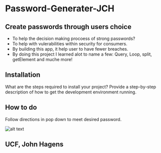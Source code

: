 # Password-Generater-JCH

## Create passwords through users choice

- To help the decision making procoess of strong passwords? 
- To help with vulerabilities within security for consumers.
- By building this app, it help user to have fewer breaches.
- By doing this project I learned alot to name a few: Query, Loop, split, getElement and muche more!


## Installation

What are the steps required to install your project? Provide a step-by-step description of how to get the development environment running.

## How to do

Follow directions in pop down to meet desired password.

![alt text](/classwork/Password-Generater-JCH/images/Screenshot%20PG.jpg)


## UCF, John Hagens

